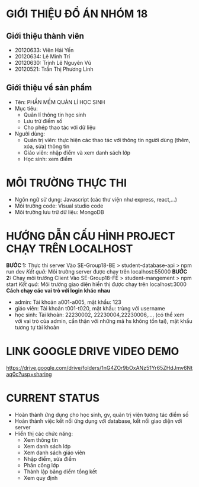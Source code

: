 ﻿# GIỚI THIỆU ĐỒ ÁN NHÓM 18
## Giới thiệu thành viên
- 20120633: Viên Hải Yến
- 20120634: Lê Minh Trí
- 20120630: Trịnh Lê Nguyên Vũ
- 20120521: Trần Thị Phương Linh
## Giới thiệu về sản phẩm
- Tên: PHẦN MỀM QUẢN LÍ HỌC SINH
- Mục tiêu:
  - Quản lí thông tin học sinh
  - Lưu trữ điểm số
  - Cho phép thao tác với dữ liệu
- Người dùng:
  - Quản trị viên: thực hiện các thao tác với thông tin người dùng (thêm, xóa, sửa) thông tin
  - Giáo viên: nhập điểm và xem danh sách lớp
  - Học sinh: xem điểm
# MÔI TRƯỜNG THỰC THI
- Ngôn ngữ sử dụng: Javascript (các thư viện như express, react,...)
- Môi trường code: Visual studio code
- Môi trường lưu trữ dữ liệu: MongoDB
# HƯỚNG DẪN CẤU HÌNH PROJECT CHẠY TRÊN LOCALHOST
**BƯỚC 1:** Thực thi server
Vào SE-Group18-BE > student-database-api > npm run dev
*Kết quả:* Môi trường server được chạy trên localhost:55000
**BƯỚC 2:** Chạy môi trường Client
Vào SE-Group18-FE > student-mangement > npm start
*Kết quả:* Môi trường giao diện hiển thị được chạy trên localhost:3000
**Cách chạy các vai trò với login khác nhau**
- admin: Tài khoản a001-a005, mật khẩu: 123
- giáo viên: Tài khoản t001-t020, mật khẩu: trùng với username
- học sinh: Tài khoản: 22230002, 22230004,22230006,.... (có thể xem với vai trò của admin, cẩn thận với những mã hs không tồn tại), mật khẩu tương tự tài khoản
# LINK GOOGLE DRIVE VIDEO DEMO
https://drive.google.com/drive/folders/1nG4ZOr9bOxANz51Yr65ZHdJmv6Ntaq0c?usp=sharing
# CURRENT STATUS
- Hoàn thành ứng dụng cho học sinh, gv, quản trị viên tương tác điểm số
- Hoàn thành việc kết nối ứng dụng với database, kết nối giao diện với server
- Hiển thị các chức năng:
  - Xem thông tin
  - Xem danh sách lớp
  - Xem danh sách giáo viên
  - Nhập điểm, sửa điểm
  - Phân công lớp
  - Thành lập bảng điểm tổng kết
  - Xem quy định